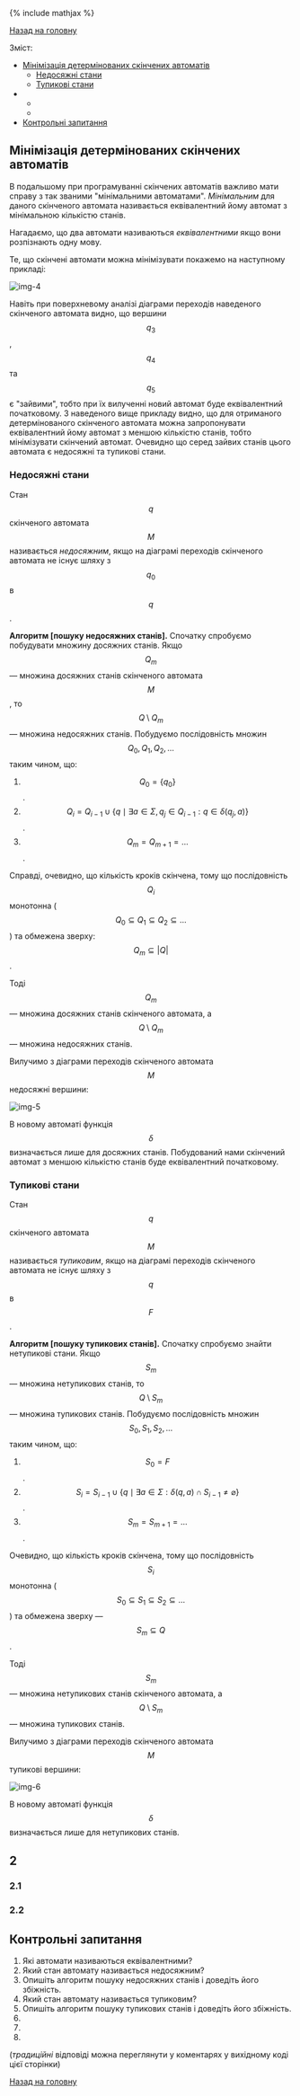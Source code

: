 {% include mathjax %}

[Назад на головну](../README.md)

Зміст:

- [Мінімізація детермінованих скінчених автоматів](#мінімізація-детермінованих-скінчених-автоматів)
	- [Недосяжні стани](#недосяжні-стани)
	- [Тупикові стани](#тупикові-стани)
-
	-
	-
- [Контрольні запитання](#контрольні-запитання)

## Мінімізація детермінованих скінчених автоматів

В подальшому при програмуванні скінчених автоматів важливо мати справу
з так званими "мінімальними автоматами". _Мінімальним_ для даного скінченого
автомата називається еквівалентний йому автомат з мінімальною кількістю станів.

Нагадаємо, що два автомати називаються _еквівалентними_ якщо вони розпізнають одну мову.

Те, що скінчені автомати можна мінімізувати покажемо на наступному прикладі:

![img-4](img-4.png)

Навіть при поверхневому аналізі діаграми переходів наведеного скінченого
автомата видно, що вершини $$q_3$$, $$q_4$$ та $$q_5$$ є "зайвими", тобто при їх вилученні
новий автомат буде еквівалентний початковому. З наведеного вище прикладу
видно, що для отриманого детермінованого скінченого автомата можна
запропонувати еквівалентний йому автомат з меншою кількістю станів, тобто
мінімізувати скінчений автомат. Очевидно що серед зайвих станів цього
автомата є недосяжні та тупикові стани.

### Недосяжні стани

Стан $$q$$ скінченого автомата $$M$$ називається _недосяжним_, якщо на
діаграмі переходів скінченого автомата не існує шляху з $$q_0$$ в $$q$$.

**Алгоритм [пошуку недосяжних станів].** Спочатку спробуємо побудувати множину
досяжних станів. Якщо $$Q_m$$ &mdash; множина досяжних станів скінченого автомата $$M$$, то
$$Q \setminus Q_m$$ &mdash; множина недосяжних станів. Побудуємо послідовність множин $$Q_0, Q_1, Q_2, \ldots$$ таким чином, що:

1. $$Q_0 = \{q_0\}$$.
2. $$Q_i = Q_{i-1} \cup \left\{ q \mid \exists a \in \Sigma, q_j \in Q_{i - 1}: q \in \delta(q_j, a) \right\}$$.
3. $$Q_m = Q_{m+1} = \ldots$$.

Справді, очевидно, що кількість кроків скінчена, тому що послідовність $$Q_i$$
монотонна ($$Q_0 \subseteq Q_1 \subseteq Q_2 \subseteq \ldots$$) 
та обмежена зверху: $$Q_m \subseteq |Q|$$.

Тоді $$Q_m$$ &mdash; множина досяжних станів скінченого автомата, 
а $$Q\setminus Q_m$$ &mdash; множина недосяжних станів.

Вилучимо з діаграми переходів скінченого автомата $$M$$ недосяжні вершини:

![img-5](img-5.png)

В новому автоматі функція $$\delta$$ визначається лише для досяжних
станів. Побудований нами скінчений автомат з меншою кількістю станів буде
еквівалентний початковому.

### Тупикові стани

Стан $$q$$ скінченого автомата $$M$$ називається _тупиковим_, якщо на
діаграмі переходів скінченого автомата не існує шляху з $$q$$ в $$F$$.

**Алгоритм [пошуку тупикових станів].** Спочатку спробуємо знайти нетупикові
стани. Якщо $$S_m$$ &mdash; множина нетупикових станів, 
то $$Q \setminus S_m$$ &mdash; множина тупикових
станів. Побудуємо послідовність множин $$S_0, S_1, S_2, \ldots$$ таким чином, що:

1. $$S_0 = F$$.
2. $$S_i = S_{i - 1} \cup \left\{ q \mid \exists a \in \Sigma: \delta(q, a) \cap S_{i - 1} \ne \varnothing \right\}$$.
3. $$S_m = S_{m + 1} = \ldots$$.

Очевидно, що кількість кроків скінчена, тому що послідовність $$S_i$$
монотонна ($$S_0 \subseteq S_1 \subseteq S_2 \subseteq \ldots$$) та обмежена зверху &mdash; $$S_m \subseteq Q$$.

Тоді $$S_m$$ &mdash; множина нетупикових станів скінченого автомата, 
а $$Q \setminus S_m$$ &mdash; множина тупикових станів. 

Вилучимо з діаграми переходів скінченого автомата $$M$$ тупикові вершини:

![img-6](img-6.png)

В новому автоматі функція $$\delta$$ визначається лише для нетупикових станів.

## 2

### 2.1

### 2.2

## Контрольні запитання

1. Які автомати називаються еквівалентними?
	<!--ті які задають одну мову-->
2. Який стан автомату називається недосяжним?
	<!--той у який немає шляху з $$q_0$$ на діаграмі переходів-->
3. Опишіть алгоритм пошуку недосяжних станів і доведіть його збіжність.
4. Який стан автомату називається тупиковим?
	<!--той з якого немає шляху в $$F$$ на діаграмі переходів-->
5. Опишіть алгоритм пошуку тупикових станів і доведіть його збіжність.
	<!-- -->
6.
	<!-- -->
7.
	<!-- -->
8.
	<!-- -->

(_традиційні_ відповіді можна переглянути у коментарях у вихідному коді цієї сторінки)

[Назад на головну](../README.md)
